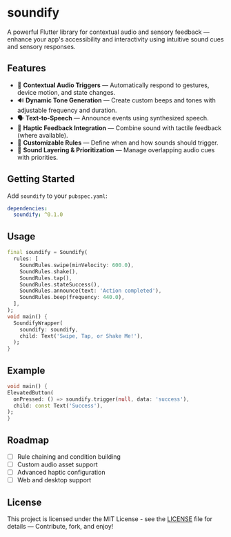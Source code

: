 # soundify

A powerful Flutter library for contextual audio and sensory feedback — enhance your app's accessibility and interactivity using intuitive sound cues and sensory responses.

## Features

- 🎯 **Contextual Audio Triggers** — Automatically respond to gestures, device motion, and state changes.
- 🔊 **Dynamic Tone Generation** — Create custom beeps and tones with adjustable frequency and duration.
- 🗣️ **Text-to-Speech** — Announce events using synthesized speech.
- 🤝 **Haptic Feedback Integration** — Combine sound with tactile feedback (where available).
- 🧠 **Customizable Rules** — Define when and how sounds should trigger.
- 🥇 **Sound Layering & Prioritization** — Manage overlapping audio cues with priorities.

## Getting Started

Add `soundify` to your `pubspec.yaml`:

```yaml
dependencies:
  soundify: ^0.1.0
```

## Usage

```dart
final soundify = Soundify(
  rules: [
    SoundRules.swipe(minVelocity: 600.0),
    SoundRules.shake(),
    SoundRules.tap(),
    SoundRules.stateSuccess(),
    SoundRules.announce(text: 'Action completed'),
    SoundRules.beep(frequency: 440.0),
  ],
);
void main() {
  SoundifyWrapper(
    soundify: soundify,
    child: Text('Swipe, Tap, or Shake Me!'),
  );
}
```

## Example

```dart
void main() {
ElevatedButton(
  onPressed: () => soundify.trigger(null, data: 'success'),
  child: const Text('Success'),
);
}
```

## Roadmap

- [ ] Rule chaining and condition building
- [ ] Custom audio asset support
- [ ] Advanced haptic configuration
- [ ] Web and desktop support

## License

This project is licensed under the MIT License - see the [LICENSE](LICENSE) file for details — Contribute, fork, and enjoy!
